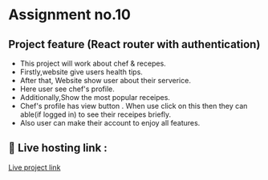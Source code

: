 # Assignment no.10

## Project feature (React router with authentication)

- This project will work about chef & recepes.
- Firstly,website give users health tips.
- After that, Website show user about their serverice.
- Here user see chef's profile.
- Additionally,Show the most popular receipes.
- Chef's profile has view button . When use click on this then they can able(if logged in) to see their receipes briefly.
- Also user can make their account to enjoy all features.

## 🔗 Live hosting link :

[Live project link](https://chef-corner.web.app/)
